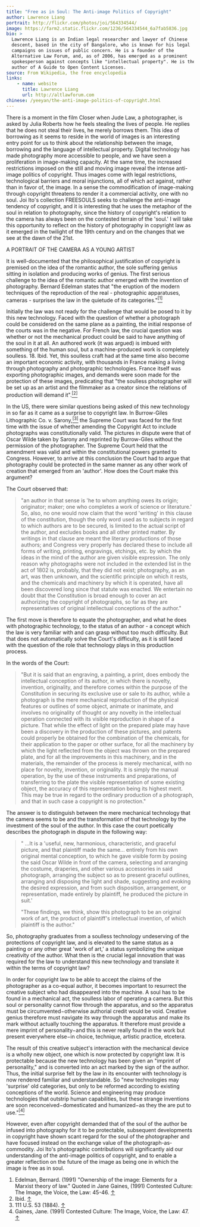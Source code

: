 ```yaml
---
title: "Free as in Soul: The Anti-image Politics of Copyright"
author: Lawrence Liang
portrait: http://flickr.com/photos/joi/564334544/
image: https://farm2.static.flickr.com/1236/564334544_6a7fab5836.jpg
bio: >
  Lawrence Liang is an Indian legal researcher and lawyer of Chinese
  descent, based in the city of Bangalore, who is known for his legal
  campaigns on issues of public concern. He is a founder of the
  Alternative Law Forum, and, as of 2006, has emerged as a prominent
  spokesperson against concepts like "intellectual property". He is the
  author of A Guide to Open Content Licenses.
source: From Wikipedia, the free encyclopedia
links:
    - name: website
      title: Lawrence Liang
      url: http://altlawforum.com
chinese: /yeeyan/the-anti-image-politics-of-copyright.html
---
```


There is a moment in the film Closer when Jude Law, a photographer, is
asked by Julia Roberts how he feels stealing the lives of people. He
replies that he does not steal their lives, he merely borrows them. This
idea of borrowing as it seems to reside in the world of images is an
interesting entry point for us to think about the relationship between
the image, borrowing and the language of intellectual property. Digital
technology has made photography more accessible to people, and we have
seen a proliferation in image-making capacity. At the same time, the
increased restrictions imposed on the still and moving image reveal the
intense anti-image politics of copyright. Thus images come with legal
restrictions, technological barriers and moral injunctions, all of which
act against, rather than in favor of, the image. In a sense the
commodification of image-making through copyright threatens to render it
a commercial activity, one with no soul. Joi Ito's collection FREESOULS
seeks to challenge the anti-image tendency of copyright, and it is
interesting that he uses the metaphor of the soul in relation to
photography, since the history of copyright's relation to the camera has
always been on the contested terrain of the 'soul.' I will take this
opportunity to reflect on the history of photography in copyright law as
it emerged in the twilight of the 19th century and on the changes that
we see at the dawn of the 21st.

A PORTRAIT OF THE CAMERA AS A YOUNG ARTIST

It is well-documented that the philosophical justification of copyright
is premised on the idea of the romantic author, the sole suffering
genius sitting in isolation and producing works of genius. The first
serious challenge to the idea of the romantic author emerged with the
invention of photography. Bernard Edelman states that "the eruption of
the modern techniques of the reproduction of the real - photographic
apparatuses, cameras - surprises the law in the quietude of its
categories."<a name="1"></a><a href="#footnote-1"
class="fn-it"><sup>[1]</sup></a>

Initially the law was not ready for the challenge that would be posed to
it by this new technology. Faced with the question of whether a
photograph could be considered on the same plane as a painting, the
initial response of the courts was in the negative. For French law, the
crucial question was whether or not the mechanical product could be said
to have anything of the soul in it at all. An authored work (it was
argued) is imbued with something of the human soul, but a
machine-produced work is completely soulless. 18. Ibid. Yet, this
soulless craft had at the same time also become an important economic
activity, with thousands in France making a living through photography
and photographic technologies. France itself was exporting photographic
images, and demands were soon made for the protection of these images,
predicating that "the soulless photographer will be set up as an artist
and the filmmaker as a creator since the relations of production will
demand it".<a name="2"></a><a href="#footnote-2"
class="fn-it"><sup>[2]</sup></a>

In the US, there were similar questions being asked of this new
technology in so far as it came as a surprise to copyright law. In
Burrow-Giles Lithographic Co. v. Sarony,<a name="3"></a><a
href="#footnote-3" class="fn-it"><sup>[3]</sup></a> the Supreme Court
was faced for the first time with the issue of whether amending the
Copyright Act to include photographs was constitutionally valid. The
pictures in dispute were that of Oscar Wilde taken by Sarony and
reprinted by Burrow-Giles without the permission of the
photographer. The Supreme Court held that the amendment was valid and
within the constitutional powers granted to Congress. However, to arrive
at this conclusion the Court had to argue that photography could be
protected in the same manner as any other work of creation that emerged
from an 'author'. How does the Court make this argument?

The Court observed that:

> "an author in that sense is 'he to whom anything owes its origin;
> originator; maker; one who completes a work of science or literature.'
> So, also, no one would now claim that the word 'writing' in this
> clause of the constitution, though the only word used as to subjects
> in regard to which authors are to be secured, is limited to the actual
> script of the author, and excludes books and all other printed matter.
> By writings in that clause are meant the literary productions of those
> authors; and Congress very properly has declared these to include all
> forms of writing, printing, engravings, etchings, etc. by which the
> ideas in the mind of the author are given visible expression. The only
> reason why photographs were not included in the extended list in the
> act of 1802 is, probably, that they did not exist; photography, as an
> art, was then unknown, and the scientific principle on which it rests,
> and the chemicals and machinery by which it is operated, have all been
> discovered long since that statute was enacted. We entertain no doubt
> that the Constitution is broad enough to cover an act authorizing the
> copyright of photographs, so far as they are representatives of
> original intellectual conceptions of the author."

The first move is therefore to equate the photographer, and what he does
with photographic technology, to the status of an author - a concept
which the law is very familiar with and can grasp without too much
difficulty. But that does not automatically solve the Court's
difficulty, as it is still faced with the question of the role that
technology plays in this production process.

In the words of the Court:

> "But it is said that an engraving, a painting, a print, does embody
> the intellectual conception of its author, in which there is novelty,
> invention, originality, and therefore comes within the purpose of the
> Constitution in securing its exclusive use or sale to its author,
> while a photograph is the mere mechanical reproduction of the physical
> features or outlines of some object, animate or inanimate, and
> involves no originality of thought or any novelty in the intellectual
> operation connected with its visible reproduction in shape of a
> picture. That while the effect of light on the prepared plate may have
> been a discovery in the production of these pictures, and patents
> could properly be obtained for the combination of the chemicals, for
> their application to the paper or other surface, for all the machinery
> by which the light reflected from the object was thrown on the
> prepared plate, and for all the improvements in this machinery, and in
> the materials, the remainder of the process is merely mechanical, with
> no place for novelty, invention, or originality. It is simply the
> manual operation, by the use of these instruments and preparations, of
> transferring to the plate the visible representation of some existing
> object, the accuracy of this representation being its highest merit.
> This may be true in regard to the ordinary production of a photograph,
> and that in such case a copyright is no protection."

The answer is to distinguish between the mere mechanical technology that
the camera seems to be and the transformation of that technology by the
investment of the soul of the author. In this case the court poetically
describes the photograph in dispute in the following way:

> " ...It is a 'useful, new, harmonious, characteristic, and graceful
> picture, and that plaintiff made the same... entirely from his own
> original mental conception, to which he gave visible form by posing
> the said Oscar Wilde in front of the camera, selecting and arranging
> the costume, draperies, and other various accessories in said
> photograph, arranging the subject so as to present graceful outlines,
> arranging and disposing the light and shade, suggesting and evoking
> the desired expression, and from such disposition, arrangement, or
> representation, made entirely by plaintiff, he produced the picture in
> suit.'
>
> "These findings, we think, show this photograph to be an original work
> of art, the product of plaintiff's intellectual invention, of which
> plaintiff is the author."

So, photography graduates from a soulless technology undeserving of the
protections of copyright law, and is elevated to the same status as a
painting or any other great 'work of art,' a status symbolizing the
unique creativity of the author. What then is the crucial legal
innovation that was required for the law to understand this new
technology and translate it within the terms of copyright law?

In order for copyright law to be able to accept the claims of the
photographer as a co-equal author, it becomes important to resurrect the
creative subject who had disappeared into the machine. A soul has to be
found in a mechanical act, the soulless labor of operating a camera. But
this soul or personality cannot flow through the apparatus, and so the
apparatus must be circumvented−otherwise authorial credit would be void.
Creative genius therefore must navigate its way through the apparatus
and make its mark without actually touching the apparatus. It therefore
must provide a mere imprint of personality−and this is never really
found in the work but present everywhere else−in choice, technique,
artistic practice, etcetera.

The result of this creative subject's interaction with the mechanical
device is a wholly new object, one which is now protected by copyright
law. It is protectable because the new technology has been given an
"imprint of personality," and is converted into an act marked by the
sign of the author. Thus, the initial surprise felt by the law in its
encounter with technology is now rendered familiar and understandable.
So "new technologies may 'surprise' old categories, but only to be
reformed according to existing conceptions of the world. Science and
engineering may produce technologies that outstrip human capabilities,
but these strange inventions are soon reconceived−domesticated and
humanized−as they the are put to use."<a name="4"></a><a
href="#footnote-4" class="fn-it"><sup>[4]</sup></a>

However, even after copyright demanded that of the soul of the author be
infused into photography for it to be protectable, subsequent
developments in copyright have shown scant regard for the soul of the
photographer and have focused instead on the exchange value of the
photograph-as-commodity. Joi Ito's photographic contributions will
significantly aid our understanding of the anti-image politics of
copyright, and to enable a greater reflection on the future of the image
as being one in which the image is free as in soul.

1.  Edelman, Bernard. (1991) "Ownership of the image: Elements for a
    Marxist theory of law." Quoted in Jane Gaines, (1991) Contested
    Culture: The Image, the Voice, the Law: 45-46. [↑](#1)
    <a name="footnote-1"></a>
2.  Ibid. [↑](#2)
    <a name="footnote-2"></a>
3.  111 U.S. 53 (1884). [↑](#3)
4.  Gaines, Jane. (1991) Contested Culture: The Image, Voice, the
    Law: 47. [↑](#4)
    <a name="footnote-3"></a>
